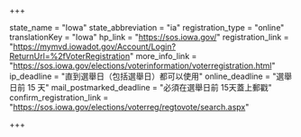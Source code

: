 +++

state_name = "Iowa"
state_abbreviation = "ia"
registration_type = "online"
translationKey = "Iowa"
hp_link = "https://sos.iowa.gov/"
registration_link = "https://mymvd.iowadot.gov/Account/Login?ReturnUrl=%2fVoterRegistration"
more_info_link = "https://sos.iowa.gov/elections/voterinformation/voterregistration.html"
ip_deadline = "直到選舉日（包括選舉日）都可以使用"
online_deadline = "選舉日前 15 天"
mail_postmarked_deadline = "必須在選舉日前 15天蓋上郵戳"
confirm_registration_link = "https://sos.iowa.gov/elections/voterreg/regtovote/search.aspx"

+++
